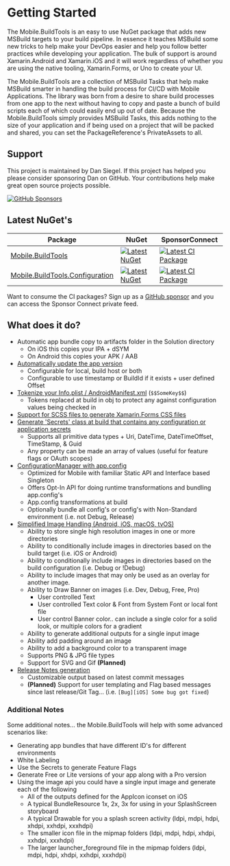 # Getting Started

The Mobile.BuildTools is an easy to use NuGet package that adds new MSBuild targets to your build pipeline. In essence it teaches MSBuild some new tricks to help make your DevOps easier and help you follow better practices while developing your application. The bulk of support is around Xamarin.Android and Xamarin.iOS and it will work regardless of whether you are using the native tooling, Xamarin.Forms, or Uno to create your UI.

The Mobile.BuildTools are a collection of MSBuild Tasks that help make MSBuild smarter in handling the build process for CI/CD with Mobile Applications. The library was born from a desire to share build processes from one app to the next without having to copy and paste a bunch of build scripts each of which could easily end up out of date. Because the Mobile.BuildTools simply provides MSBuild Tasks, this adds nothing to the size of your application and if being used on a project that will be packed and shared, you can set the PackageReference's PrivateAssets to all.

## Support

This project is maintained by Dan Siegel. If this project has helped you please consider sponsoring Dan on GitHub. Your contributions help make great open source projects possible.

[![GitHub Sponsors](https://github.blog/wp-content/uploads/2019/05/mona-heart-featured.png?fit=600%2C315)][sponsor]

## Latest NuGet's

| Package | NuGet | SponsorConnect |
| --------------- | ----- | ---- |
| [Mobile.BuildTools][BuildToolsNuGet] | [![Latest NuGet][BuildToolsNuGetShield]][BuildToolsNuGet] | [![Latest CI Package][BuildToolsSponsorConnectShield]][BuildToolsSponsorConnect] |
| [Mobile.BuildTools.Configuration][BuildToolsConfigNuGet] | [![Latest NuGet][BuildToolsConfigNuGetShield]][BuildToolsConfigNuGet] | [![Latest CI Package][BuildToolsConfigSponsorConnectShield]][BuildToolsConfigSponsorConnect] |

Want to consume the CI packages? Sign up as a [GitHub sponsor][sponsor] and you can access the Sponsor Connect private feed.

## What does it do?

- Automatic app bundle copy to artifacts folder in the Solution directory
    - On iOS this copies your IPA + dSYM
    - On Android this copies your APK / AAB
- [Automatically update the app version](manifests/versioning.md)
    - Configurable for local, build host or both
    - Configurable to use timestamp or BuildId if it exists + user defined Offset
- [Tokenize your Info.plist / AndroidManifest.xml](manifests/index.md) (`$$SomeKey$$`)
    - Tokens replaced at build in obj to protect any against configuration values being checked in
- [Support for SCSS files to generate Xamarin.Forms CSS files](scss-to-css/index.md)
- [Generate 'Secrets' class at build that contains any configuration or application secrets](config/secrets/basics.md)
    - Supports all primitive data types + Uri, DateTime, DateTimeOffset, TimeStamp, & Guid
    - Any property can be made an array of values (useful for feature flags or OAuth scopes)
- [ConfigurationManager with app.config](config/app.config/index.md)
    - Optimized for Mobile with familiar Static API and Interface based Singleton
    - Offers Opt-In API for doing runtime transformations and bundling app.config's
    - App.config transformations at build
    - Optionally bundle all config's or config's with Non-Standard environment (i.e. not Debug, Release)
- [Simplified Image Handling (Android, iOS, macOS, tvOS)](images/index.md)
    - Ability to store single high resolution images in one or more directories
    - Ability to conditionally include images in directories based on the build target (i.e. iOS or Android)
    - Ability to conditionally include images in directories based on the build configuration (i.e. Debug or !Debug)
    - Ability to include images that may only be used as an overlay for another image.
    - Ability to Draw Banner on images (i.e. Dev, Debug, Free, Pro)
        - User controlled Text
        - User controlled Text color & Font from System Font or local font file
        - User control Banner color.. can include a single color for a solid look, or multiple colors for a gradient
    - Ability to generate additional outputs for a single input image
    - Ability add padding around an image
    - Ability to add a background color to a transparent image
    - Supports PNG & JPG file types
    - Support for SVG and Gif **(Planned)**
- [Release Notes generation](release-notes.md)
    - Customizable output based on latest commit messages
    - **(Planned)** Support for user templating and Flag based messages since last release/Git Tag... (i.e. `[Bug][iOS] Some bug got fixed`)

### Additional Notes

Some additional notes... the Mobile.BuildTools will help with some advanced scenarios like:

- Generating app bundles that have different ID's for different environments
- White Labeling
- Use the Secrets to generate Feature Flags
- Generate Free or Lite versions of your app along with a Pro version
- Using the image api you could have a single input image and generate each of the following
    - All of the outputs defined for the AppIcon iconset on iOS
    - A typical BundleResource 1x, 2x, 3x for using in your SplashScreen storyboard
    - A typical Drawable for you a splash screen activity (ldpi, mdpi, hdpi, xhdpi, xxhdpi, xxxhdpi)
    - The smaller icon file in the mipmap folders (ldpi, mdpi, hdpi, xhdpi, xxhdpi, xxxhdpi)
    - The larger launcher_foreground file in the mipmap folders (ldpi, mdpi, hdpi, xhdpi, xxhdpi, xxxhdpi)

[sponsor]: https://xam.dev/sponor-buildtools

[PrismNuGetShield]: https://img.shields.io/nuget/vpre/Prism.MFractor.Config.svg

[BuildToolsNuGet]: https://www.nuget.org/packages/Mobile.BuildTools/
[BuildToolsNuGetShield]: https://img.shields.io/nuget/vpre/Mobile.BuildTools.svg
[BuildToolsSponsorConnect]: https://sponsorconnect.dev/nuget/package/Mobile.BuildTools/
[BuildToolsSponsorConnectShield]: https://img.shields.io/endpoint?url=https%3A%2F%2Fsponsorconnect.dev%2Fshield%2FMobile.BuildTools%2Fvpre

[BuildToolsConfigNuGet]: https://www.nuget.org/packages/Mobile.BuildTools.Configuration/
[BuildToolsConfigNuGetShield]: https://img.shields.io/nuget/vpre/Mobile.BuildTools.Configuration.svg
[BuildToolsConfigSponsorConnect]: https://sponsorconnect.dev/nuget/package/Mobile.BuildTools.Configuration/
[BuildToolsConfigSponsorConnectShield]: https://img.shields.io/endpoint?url=https%3A%2F%2Fsponsorconnect.dev%2Fshield%2FMobile.BuildTools.Configuration%2Fvpre